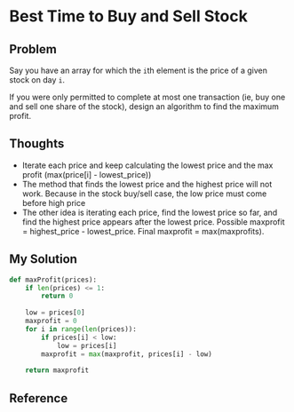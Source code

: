 # Best Time to Buy and Sell Stock

## Problem

Say you have an array for which the ```i```th element is the price of a given stock on day ```i```.

If you were only permitted to complete at most one transaction (ie, buy one and sell one share of the stock), design an algorithm to find the maximum profit.

## Thoughts

- Iterate each price and keep calculating the lowest price and the max profit (max(price[i] - lowest_price))
- The method that finds the lowest price and the highest price will not work. Because in the stock buy/sell case, the low price must come before high price
- The other idea is iterating each price, find the lowest price so far, and find the highest price appears after the lowest price. Possible maxprofit = highest_price - lowest_price. Final maxprofit = max(maxprofits).

## My Solution

```python
def maxProfit(prices):
    if len(prices) <= 1:
        return 0
    
    low = prices[0]
    maxprofit = 0
    for i in range(len(prices)):
        if prices[i] < low:
            low = prices[i]
        maxprofit = max(maxprofit, prices[i] - low)
    
    return maxprofit
```

## Reference
